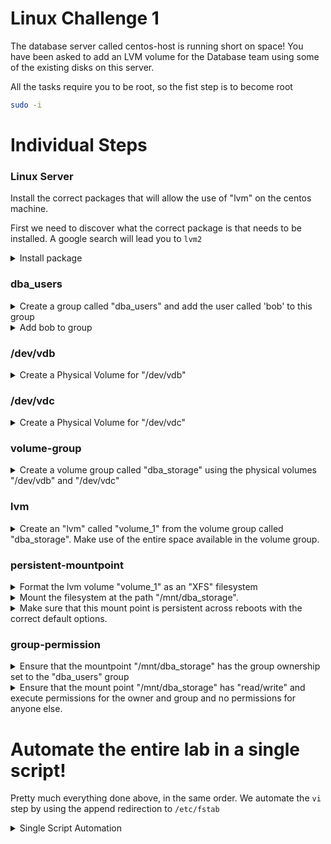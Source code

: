 # Linux Challenge 1

The database server called centos-host is running short on space! You have been asked to add an LVM volume for the Database team using some of the existing disks on this server.

All the tasks require you to be root, so the fist step is to become root

```bash
sudo -i
```

# Individual Steps

### Linux Server

Install the correct packages that will allow the use of "lvm" on the centos machine.

First we need to discover what the correct package is that needs to be installed. A google search will lead you to `lvm2`

<details>
<summary>Install package</summary>

```bash
yum install -y lvm2
```
</details>


### dba_users

<details>
<summary>Create a group called "dba_users" and add the user called 'bob' to this group</summary>

```bash
groupadd dba_users
```
</details>

<details>
<summary>Add bob to group</summary>

```bash
usermod -G dba_users bob
```
</details>

### /dev/vdb

<details>
<summary>Create a Physical Volume for "/dev/vdb"</summary>

```bash
pvcreate /dev/vdb
```
</details>

### /dev/vdc

<details>
<summary>Create a Physical Volume for "/dev/vdc"</summary>

```bash
pvcreate /dev/vdc
```
</details>

### volume-group

<details>
<summary>Create a volume group called "dba_storage" using the physical volumes "/dev/vdb" and "/dev/vdc"</summary>

```bash
vgcreate dba_storage /dev/vdb /dev/vdc
```
</details>

### lvm

<details>
<summary>Create an "lvm" called "volume_1" from the volume group called "dba_storage". Make use of the entire space available in the volume group.</summary>

```bash
lvcreate -n volume_1 -l 100%FREE dba_storage
```
</details>

### persistent-mountpoint

<details>
<summary>Format the lvm volume "volume_1" as an "XFS" filesystem</summary>

```bash
mkfs.xfs /dev/dba_storage/volume_1
```
</details>

<details>
<summary>Mount the filesystem at the path "/mnt/dba_storage".</summary>

```bash
mkdir -p /mnt/dba_storage
mount -t xfs /dev/dba_storage/volume_1 /mnt/dba_storage
```
</details>

<details>
<summary>Make sure that this mount point is persistent across reboots with the correct default options.</summary>

```bash
vi /etc/fstab
```

Add the following line to the end of the file and save.

```
/dev/mapper/dba_storage-volume_1 /mnt/dba_storage xfs defaults 0 0
```
</details>

### group-permission

<details>
<summary>Ensure that the mountpoint "/mnt/dba_storage" has the group ownership set to the "dba_users" group</summary>

```bash
chown :dba_users /mnt/dba_storage
```
</details>

<details>
<summary>Ensure that the mount point "/mnt/dba_storage" has "read/write" and execute permissions for the owner and group and no permissions for anyone else.</summary>

```bash
chmod 770 /mnt/dba_storage
```
</details>

# Automate the entire lab in a single script!

Pretty much everything done above, in the same order. We automate the `vi` step by using the append redirection to `/etc/fstab`

<details>
<summary>Single Script Automation</summary>

```bash
# Start lab and paste this entire script to the command prompt.
# When it completes, press the check button.
sudo -i

## Install lvm

yum install -y lvm2

## dba_users

# Create group
groupadd dba_users
# Add bob
usermod -G dba_users bob

## Create PVs

pvcreate /dev/vdb
pvcreate /dev/vdc

## Create VG

vgcreate dba_storage /dev/vdb /dev/vdc

## Create LVM

lvcreate -n volume_1 -l 100%FREE dba_storage

## Persistent mountpoint

# Format
mkfs.xfs /dev/dba_storage/volume_1
# Mount
mkdir -p /mnt/dba_storage
mount -t xfs /dev/dba_storage/volume_1 /mnt/dba_storage
# Make persistent
echo "/dev/mapper/dba_storage-volume_1 /mnt/dba_storage xfs defaults 0 0" >> /etc/fstab
# Ensure that the mountpoint "/mnt/dba_storage" has the group ownership set to the "dba_users" group
chown :dba_users /mnt/dba_storage
# Ensure that the mount point "/mnt/dba_storage" has "read/write" and execute permissions for the owner and group and no permissions for anyone else.
chmod 770 /mnt/dba_storage
```

</details>